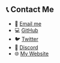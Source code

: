 ## 📞 Contact Me

- 📧 [Email me](mailto:you@example.com)
- 💻 [GitHub](https://github.com/yourusername)
- 🐦 [Twitter](https://twitter.com/yourhandle)
- 💬 [Discord](https://discord.gg/invitecode)
- 🌐 [My Website](https://yourdomain.com)
